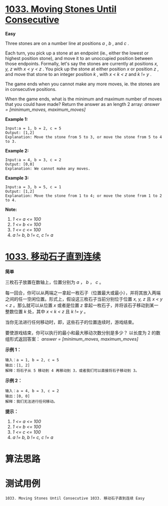 # [1033. Moving Stones Until Consecutive][enTitle]

**Easy**

Three stones are on a number line at positions  *a* ,  *b* , and  *c* .

Each turn, you pick up a stone at an endpoint (ie., either the lowest or highest position stone), and move it to an unoccupied position between those endpoints. Formally, let's say the stones are currently at positions  *x, y, z*  with  *x < y < z* . You pick up the stone at either position  *x*  or position  *z* , and move that stone to an integer position  *k* , with  *x < k < z*  and  *k != y* .

The game ends when you cannot make any more moves, ie. the stones are in consecutive positions.

When the game ends, what is the minimum and maximum number of moves that you could have made? Return the answer as an length 2 array:  *answer = [minimum_moves, maximum_moves]* 



**Example 1:** 

```
Input:a = 1, b = 2, c = 5
Output: [1,2]
Explanation: Move the stone from 5 to 3, or move the stone from 5 to 4 to 3.
```


**Example 2:** 

```
Input:a = 4, b = 3, c = 2
Output: [0,0]
Explanation: We cannot make any moves.
```


**Example 3:** 

```
Input:a = 3, b = 5, c = 1
Output: [1,2]
Explanation: Move the stone from 1 to 4; or move the stone from 1 to 2 to 4.
```







**Note:** 

1.  *1 <= a <= 100*  
2.  *1 <= b <= 100*  
3.  *1 <= c <= 100*  
4.  *a != b, b != c, c != a* 













# [1033. 移动石子直到连续][cnTitle]

**简单**

三枚石子放置在数轴上，位置分别为  *a* ， *b* ， *c* 。

每一回合，你可以从两端之一拿起一枚石子（位置最大或最小），并将其放入两端之间的任一空闲位置。形式上，假设这三枚石子当前分别位于位置  *x, y, z*  且  *x < y < z* 。那么就可以从位置  *x*  或者是位置  *z*  拿起一枚石子，并将该石子移动到某一整数位置  *k*  处，其中  *x < k < z*  且  *k != y* 。

当你无法进行任何移动时，即，这些石子的位置连续时，游戏结束。

要使游戏结束，你可以执行的最小和最大移动次数分别是多少？ 以长度为 2 的数组形式返回答案： *answer = [minimum_moves, maximum_moves]* 



**示例 1：** 

```
输入：a = 1, b = 2, c = 5
输出：[1, 2]
解释：将石子从 5 移动到 4 再移动到 3，或者我们可以直接将石子移动到 3。

```

**示例 2：** 

```
输入：a = 4, b = 3, c = 2
输出：[0, 0]
解释：我们无法进行任何移动。

```



**提示：** 

1.  *1 <= a <= 100*  
2.  *1 <= b <= 100*  
3.  *1 <= c <= 100*  
4.  *a != b, b != c, c != a* 




# 算法思路

# 测试用例
```
1033. Moving Stones Until Consecutive 1033. 移动石子直到连续 Easy
```

[enTitle]: https://leetcode.com/problems/moving-stones-until-consecutive/
[cnTitle]: https://leetcode-cn.com/problems/moving-stones-until-consecutive/
